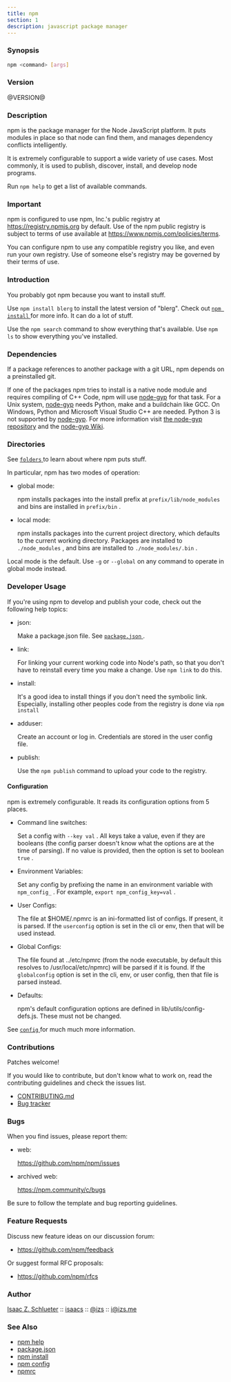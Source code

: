 ```yaml
---
title: npm
section: 1
description: javascript package manager
---
```


### Synopsis

``` bash
npm <command> [args]
```

### Version

@VERSION@

### Description

npm is the package manager for the Node JavaScript platform.  It puts
modules in place so that node can find them, and manages dependency
conflicts intelligently.

It is extremely configurable to support a wide variety of use cases.
Most commonly, it is used to publish, discover, install, and develop node
programs.

Run `npm help` to get a list of available commands.

### Important

npm is configured to use npm, Inc.'s public registry at
https://registry.npmjs.org by default. Use of the npm public registry is
subject to terms of use available at https://www.npmjs.com/policies/terms.

You can configure npm to use any compatible registry you like, and even run
your own registry. Use of someone else's registry may be governed by their
terms of use.

### Introduction

You probably got npm because you want to install stuff.

Use `npm install blerg` to install the latest version of "blerg".  Check out
[ `npm install` ](/commands/npm-install) for more info.  It can do a lot of stuff.

Use the `npm search` command to show everything that's available.
Use `npm ls` to show everything you've installed.

### Dependencies

If a package references to another package with a git URL, npm depends
on a preinstalled git.

If one of the packages npm tries to install is a native node module and
requires compiling of C++ Code, npm will use
[node-gyp](https://github.com/nodejs/node-gyp) for that task.
For a Unix system, [node-gyp](https://github.com/nodejs/node-gyp)
needs Python, make and a buildchain like GCC. On Windows, 
Python and Microsoft Visual Studio C++ are needed. Python 3 is
not supported by [node-gyp](https://github.com/nodejs/node-gyp).
For more information visit
[the node-gyp repository](https://github.com/nodejs/node-gyp) and
the [node-gyp Wiki](https://github.com/nodejs/node-gyp/wiki).

### Directories

See [ `folders` ](/configuring-npm/folders) to learn about where npm puts stuff.

In particular, npm has two modes of operation:

* global mode:

  npm installs packages into the install prefix at
`prefix/lib/node_modules` and bins are installed in `prefix/bin` .

* local mode:

  npm installs packages into the current project directory, which
  defaults to the current working directory.  Packages are installed to
`./node_modules` , and bins are installed to `./node_modules/.bin` .

Local mode is the default.  Use `-g` or `--global` on any command to
operate in global mode instead.

### Developer Usage

If you're using npm to develop and publish your code, check out the
following help topics:

* json:

  Make a package.json file.  See [ `package.json` ](/configuring-npm/package-json).

* link:

  For linking your current working code into Node's path, so that you
  don't have to reinstall every time you make a change.  Use
`npm link` to do this.

* install:

  It's a good idea to install things if you don't need the symbolic link.
  Especially, installing other peoples code from the registry is done via
 `npm install`

* adduser:

  Create an account or log in.  Credentials are stored in the
  user config file.

* publish:

  Use the `npm publish` command to upload your code to the registry.

#### Configuration

npm is extremely configurable.  It reads its configuration options from
5 places.

* Command line switches:

  Set a config with `--key val` .  All keys take a value, even if they
  are booleans (the config parser doesn't know what the options are at
  the time of parsing).  If no value is provided, then the option is set
  to boolean `true` .

* Environment Variables:

  Set any config by prefixing the name in an environment variable with
`npm_config_` .  For example, `export npm_config_key=val` .

* User Configs:

  The file at $HOME/.npmrc is an ini-formatted list of configs.  If
  present, it is parsed.  If the `userconfig` option is set in the cli
  or env, then that will be used instead.

* Global Configs:

  The file found at ../etc/npmrc (from the node executable, by default
  this resolves to /usr/local/etc/npmrc) will be parsed if it is found.
  If the `globalconfig` option is set in the cli, env, or user config, 
  then that file is parsed instead.

* Defaults:

  npm's default configuration options are defined in
  lib/utils/config-defs.js.  These must not be changed.

See [ `config` ](/using-npm/config) for much much more information.

### Contributions

Patches welcome!

If you would like to contribute, but don't know what to work on, read
the contributing guidelines and check the issues list.

* [CONTRIBUTING.md](https://github.com/npm/cli/blob/latest/CONTRIBUTING.md)
* [Bug tracker](https://github.com/npm/cli/issues)

### Bugs

When you find issues, please report them:

* web:

  <https://github.com/npm/npm/issues>

* archived web:

  <https://npm.community/c/bugs>

Be sure to follow the template and bug reporting guidelines.

### Feature Requests

Discuss new feature ideas on our discussion forum:

* <https://github.com/npm/feedback>

Or suggest formal RFC proposals:

* <https://github.com/npm/rfcs>

### Author

[Isaac Z. Schlueter](http://blog.izs.me/) ::
[isaacs](https://github.com/isaacs/) ::
[@izs](https://twitter.com/izs) ::
<i@izs.me>

### See Also

* [npm help](/commands/npm-help)
* [package.json](/configuring-npm/package-json)
* [npm install](/commands/npm-install)
* [npm config](/commands/npm-config)
* [npmrc](/configuring-npm/npmrc)
